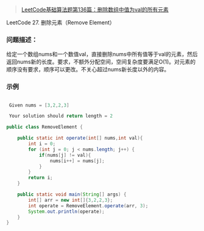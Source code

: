 
> [LeetCode基础算法题第136篇：删除数组中值为val的所有元素](https://www.toutiao.com/i6703404701917905421/?tt_from=weixin&utm_campaign=client_share&wxshare_count=1&timestamp=1562650960&app=news_article&utm_source=weixin&utm_medium=toutiao_ios&req_id=201907091342400100230621495779515&group_id=6703404701917905421)

LeetCode 27. 删除元素（Remove Element）

### 问题描述：

给定一个数组nums和一个数值val，直接删除nums中所有值等于val的元素，然后返回nums新的长度。要求，不额外分配空间，空间复杂度要满足O(1)。对元素的顺序没有要求，顺序可以更改。不关心超过nums新长度以外的内容。

### 示例

```java

 Given nums = [3,2,2,3]

 Your solution should return length = 2


```

```java
public class RemoveElement {

	public static int operate(int[] nums,int val){
		int i = 0;
		for (int j = 0; j < nums.length; j++) {
			if(nums[j] != val){
				nums[i++] = nums[j];
			}
		}
		return i;
	}

	public static void main(String[] args) {
		int[] arr = new int[]{3,2,2,3};
		int operate = RemoveElement.operate(arr, 3);
		System.out.println(operate);
	}
}
```
